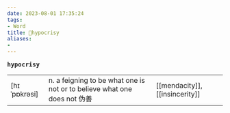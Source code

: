 ```yaml
---
date: 2023-08-01 17:35:24
tags: 
- Word
title: 📖hypocrisy
aliases: 
- 
---
```


<pre><strong>hypocrisy</strong></pre>
|   |   |   |
|---|---|---|
|[hɪˈpɒkrəsi]|n. a feigning to be what one is not or to believe what one does not 伪善|[[mendacity]], [[insincerity]]|